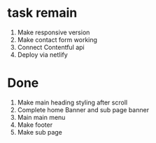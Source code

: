 # task remain

1. Make responsive version
2. Make contact form working
3. Connect Contentful api
4. Deploy via netlify

# Done

1. Make main heading styling after scroll
1. Complete home Banner and sub page banner
1. Main main menu
1. Make footer
1. Make sub page
